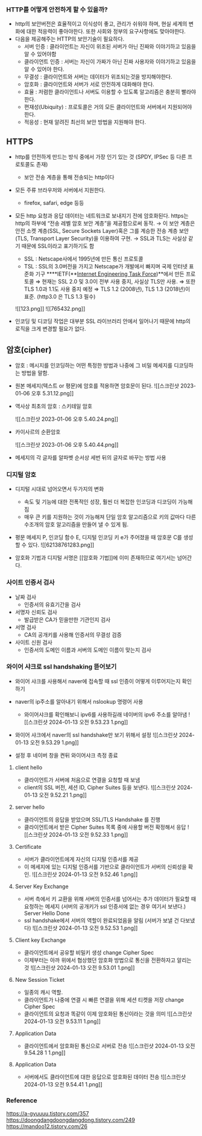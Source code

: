 
### HTTP를 어떻게 안전하게 할 수 있을까?
- http의 보안버전은 효율적이고 이식성이 좋고, 관리가 쉬워야 하며, 현실 세계의 변화에 대한 적응력이 좋아야한다. 또한 사회와 정부의 요구사항에도 맞아야한다.
- 다음을 제공해주는 HTTP의 보안기술이 필요하다.
    - 서버 인증 : 클라이언트는 자신이 위조된 서버가 아닌 진짜와 이야기하고 있음을 알 수 있어야함
    - 클라이언트 인증 : 서버는 자신이 가짜가 아닌 진짜 사용자와 이야기하고 있음을 알 수 있어야 한다.
    - 무결성 : 클라이언트와 서버는 데이터가 위조되는것을 방지해야한다.
    - 암호화 : 클라이언트와 서버가 서로 안전하게 대화해야 한다.
    - 효율 : 저렴한 클라이언트나 서버도 이용할 수 있도록 알고리즘은 충분히 빨라야 한다.
    - 편재성(Ubiquity) : 프로토콜은 거의 모든 클라이언트와 서버에서 지원되어야 한다.
    - 적응성 : 현재 알려진 최선의 보안 방법을 지원해야 한다.

## HTTPS
- http를 안전하게 만드는 방식 중에서 가장 인기 있는 것 (SPDY, IPSec 등 다른 프로토콜도 존재)
	- 보안 전송 계층을 통해 전송되는 http이다
- 모든 주류 브라우저와 서버에서 지원한다.
	- firefox, safari, edge 등등

- 모든 http 요청과 응답 데이터는 네트워크로 보내지기 전에 암호화된다. https는 http의 하부에 “전송 레벨 암호 보안 계층”을 제공함으로써 동작.
    → 이 보안 계층은 안전 소켓 계층(SSL, Secure Sockets Layer)혹은 그를 계승한 전송 계층 보안(TLS, Transport Layer Security)을 이용하여 구현.
    → SSL과 TLS는 사실상 같기 때문에 SSL이라고 표기하기도 함
    - SSL : Netscape사에서 1995년에 만든 통신 프로토콜
    - TSL : SSL의 3.0버전을 가지고 Netscape가 개발에서 빠지며 국제 인터넷 표준화 기구 ****IETF(**[Internet Engineering Task Force](https://www.ietf.org/))**에서 만든 프로토콜
    ⇒ 현재는 SSL 2.0 및 3.0이 전부 사용 중지, 사실상 TLS만 사용.
    ⇒ 또한 TLS 1.0과 1.1도 사용 중지 예정
    ⇒ TLS 1.2 (2008년), TLS 1.3 (2018년)이 표준. (http3.0 은 TLS 1.3 필수)
    
    ![[123.png]]
    ![[765432.png]]
	    
- 인코딩 및 디코딩 작업은 대부분 SSL 라이브러리 안에서 일어나기 때문에 http의 로직을 크게 변경할 필요가 없다.

## 암호(cipher)
- 암호 : 메시지를 인코딩하는 어떤 특정한 방법과 나중에 그 비밀 메세지를 디코딩하는 방법을 말함.
- 원본 메세지(텍스트 or 평문)에 암호를 적용하면 암호문이 된다.
![[스크린샷 2023-01-06 오후 5.31.12.png]]
- 역사상 최초의 암호 : 스키테일 암호
    
    ![[스크린샷 2023-01-06 오후 5.40.24.png]]
- 카이사르의 순환암호
    
    ![[스크린샷 2023-01-06 오후 5.40.44.png]]
- 메세지의 각 글자를 알파벳 순서상 세번 뒤의 글자로 바꾸는 방법 사용

### 디지털 암호
- 디지털 시대로 넘어오면서 두가지의 변화
    - 속도 및 기능에 대한 전폭적인 성장, 훨씬 더 복잡한 인코딩과 디코딩이 가능해짐
    - 매우 큰 키를 지원하는 것이 가능해져 단일 암호 알고리즘으로 키의 값마다 다른 수조개의 암호 알고리즘을 만들어 낼 수 있게 됨.
- 평문 메세지 P, 인코딩 함수 E, 디지털 인코딩 키 e가 주어졌을 때 암호문 C를 생성할 수 있다.
![[62138761283.png]]

- 암호화 기법과 디지털 서명은 [[암호화 기법]]에 이미 존재하므로 여기서는 넘어간다.

### 사이트 인증서 검사
- 날짜 검사
	- 인증서의 유효기간을 검사
- 서명자 신뢰도 검사
	- 발급받은 CA가 믿을만한 기관인지 검사
- 서명 검사
	- CA의 공개키를 사용해 인증서의 무결성 검증
- 사이트 신원 검사
	- 인증서의 도메인 이름과 서버의 도메인 이름이 맞는지 검사



### 와이어 샤크로 ssl handshaking 뜯어보기
- 와이어 샤크를 사용해서 naver에 접속할 때 ssl 인증이 어떻게 이루어지는지 확인하기

- naver의 ip주소를 알아내기 위해서 nslookup 명령어 사용
	- 와이어샤크를 확인해보니 ipv6를 사용하길래 네이버의 ipv6 주소를 알아냄
![[스크린샷 2024-01-13 오전 9.53.23 1.png]]

- 와이어 샤크에서 naver의 ssl handshake만 보기 위해서 설정
![[스크린샷 2024-01-13 오전 9.53.29 1.png]]

- 설정 후 네이버 창을 켠뒤 와이어샤크 측정 종료

1. client hello 
	- 클라이언트가 서버에 처음으로 연결을 요청할 때 보냄
	- client의 SSL 버전, 세션 ID, Cipher Suites 등을 보낸다.
![[스크린샷 2024-01-13 오전 9.52.21 1.png]]
2. server hello
	- 클라이언트의 응답을 받았으며 SSL/TLS Handshake 를 진행
	- 클라이언트에서 받은 Cipher Suites 목록 중에 사용할 버전 확정해서 응답
![[스크린샷 2024-01-13 오전 9.52.33 1.png]]

3. Certificate
	- 서버가 클라이언트에게 자신의 디지털 인증서를 제공
	- 이 메세지에 있는 디지털 인증서를 기반으로 클라이언트가 서버의 신뢰성을 확인.
![[스크린샷 2024-01-13 오전 9.52.46 1.png]]
4. Server Key Exchange 
	- 서버 측에서 키 교환을 위해 서버의 인증서를 넘어서는 추가 데이터가 필요할 때 요청하는 메세지
		(서버의 공개키가 ssl 인증서에 없는 경우 여기서 보낸다.)
	 Server Hello Done
	 - ssl handshake에서 서버의 역할이 완료되었음을 알림 (서버가 보낼 건 다보냈다)
![[스크린샷 2024-01-13 오전 9.52.53 1.png]]

5. Client key Exchange
	- 클라이언트에서 공유할 비밀키 생성
	change Cipher Spec
	- 이제부터는 아까 위에서 협상했던 암호화 방법으로 통신을 전환하자고 알리는 것
![[스크린샷 2024-01-13 오전 9.53.01 1.png]]
6. New Session Ticket
	- 일종의 캐시 역할.
	- 클라이언트가 나중에 연결 시 빠른 연결을 위해 세션 티켓을 저장
	change Cipher Spec
	- 클라이언트의 요청과 똑같이 이제 암호화된 통신이라는 것을 의미
![[스크린샷 2024-01-13 오전 9.53.11 1.png]]
7. Application Data
	- 클라이언트에서 암호화된 통신으로 서버로 전송
![[스크린샷 2024-01-13 오전 9.54.28 1 1.png]]
8. Application Data
	- 서버에서도 클라이언트에 대한 응답으로 암호화된 데이터 전송
![[스크린샷 2024-01-13 오전 9.54.41 1.png]]



### Reference

https://a-gyuuuu.tistory.com/357
https://doongdangdoongdangdong.tistory.com/249
https://mandoo12.tistory.com/26